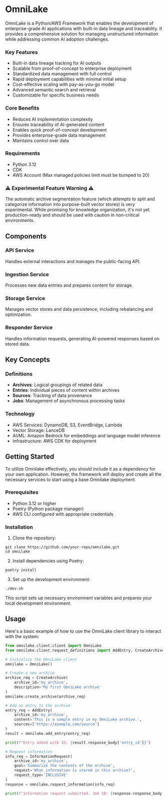OmniLake
========
OmniLake is a Python/AWS Framework that enables the development of enterprise-grade AI applications with built-in data lineage and traceability. It provides a comprehensive solution for managing unstructured information while addressing common AI adoption challenges.

### Key Features

- Built-in data lineage tracking for AI outputs
- Scalable from proof-of-concept to enterprise deployment
- Standardized data management with full control
- Rapid deployment capabilities with minimal initial setup
- Cost-effective scaling with pay-as-you-go model
- Advanced semantic search and retrieval
- Customizable for specific business needs

### Core Benefits

- Reduces AI implementation complexity
- Ensures traceability of AI-generated content
- Enables quick proof-of-concept development
- Provides enterprise-grade data management
- Maintains control over data

### Requirements
- Python 3.12
- CDK
- AWS Account (Max managed policies limit must be bumped to 20)

### ⚠️ Experimental Feature Warning ️⚠️

The automatic archive segmentation feature (which attempts to split and categorize information into purpose-built vector stores) is very experimental. While promising for knowledge organization, it's not yet production-ready and should be used with caution in non-critical environments.

Components
----------

### API Service
Handles external interactions and manages the public-facing API.

### Ingestion Service
Processes new data entries and prepares content for storage.

### Storage Service
Manages vector stores and data persistence, including rebalancing and optimization.

### Responder Service
Handles information requests, generating AI-powered responses based on stored data.

Key Concepts
------------

### Definitions

- **Archives**: Logical groupings of related data
- **Entries**: Individual pieces of content within archives
- **Sources**: Tracking of data provenance
- **Jobs**: Management of asynchronous processing tasks

### Technology

- AWS Services: DynamoDB, S3, EventBridge, Lambda
- Vector Storage: LanceDB
- AI/ML: Amazon Bedrock for embeddings and language model inference
- Infrastructure: AWS CDK for deployment

Getting Started
---------------
To utilize Omnilake effectively, you should include it as a dependency for your own application. However, the framework will deploy and create all the necessary services to start using a base Omnilake deployment.

### Prerequisites

- Python 3.12 or higher
- Poetry (Python package manager)
- AWS CLI configured with appropriate credentials

### Installation

1. Clone the repository:
```
git clone https://github.com/your-repo/omnilake.git
cd omnilake
```

2. Install dependencies using Poetry:
```
poetry install
```

3. Set up the development environment:
```
./dev.sh
```

This script sets up necessary environment variables and prepares your local development environment.

## Usage

Here's a basic example of how to use the OmniLake client library to interact with the system:

```python
from omnilake.client.client import OmniLake
from omnilake.client.request_definitions import AddEntry, CreateArchive

# Initialize the OmniLake client
omnilake = OmniLake()

# Create a new archive
archive_req = CreateArchive(
    archive_id='my_archive',
    description='My first OmniLake archive'
)
omnilake.create_archive(archive_req)

# Add an entry to the archive
entry_req = AddEntry(
    archive_id='my_archive',
    content='This is a sample entry in my OmniLake archive.',
    sources=['https://example.com/source']
)
result = omnilake.add_entry(entry_req)

print(f"Entry added with ID: {result.response_body['entry_id']}")

# Request information
info_req = InformationRequest(
    archive_id='my_archive',
    goal='Summarize the contents of the archive',
    request='What information is stored in this archive?',
    request_type='INCLUSIVE'
)
response = omnilake.request_information(info_req)

print(f"Information request submitted. Job ID: {response.response_body['job_id']}")
```